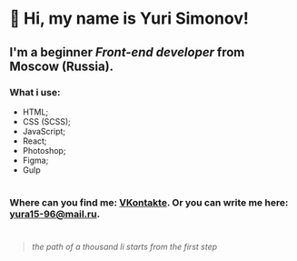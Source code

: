 # 👋 Hi, my name is **Yuri Simonov**!
## I'm a beginner *Front-end developer* from Moscow (Russia).
### What i use:
- HTML;
- CSS (SCSS);
- JavaScript;
- React;
- Photoshop;
- Figma;
- Gulp
#
### Where can you find me: [VKontakte](https://vk.com/yura1596). Or you can write me here: [yura15-96@mail.ru](yura15-96@mail.ru).
#
>*the path of a thousand li starts from the first step*
